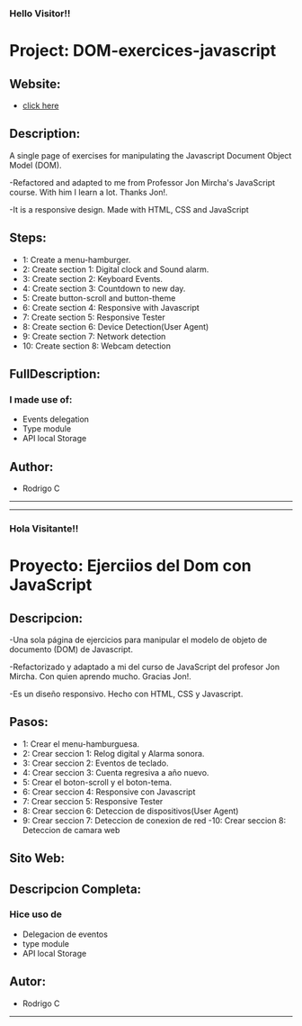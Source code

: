 <h3>Hello Visitor!!</h3>

# Project: DOM-exercices-javascript

## Website:

- [click here](https://roddevwork.github.io/dom-exercices-javascript/)

<!-- <kbd>
 <img src="imgs/web-index.jpg" alt="home page" width="200px">
</kbd> -->

## Description:

A single page of exercises for manipulating the Javascript Document Object Model (DOM).

-Refactored and adapted to me from Professor Jon Mircha's JavaScript course. With him I learn a lot. Thanks Jon!.

-It is a responsive design. Made with HTML, CSS and JavaScript

## Steps:

- 1: Create a menu-hamburger.
- 2: Create section 1: Digital clock and Sound alarm.
- 3: Create section 2: Keyboard Events.
- 4: Create section 3: Countdown to new day.
- 5: Create button-scroll and button-theme
- 6: Create section 4: Responsive with Javascript
- 7: Create section 5: Responsive Tester
- 8: Create section 6: Device Detection(User Agent)
- 9: Create section 7: Network detection
- 10: Create section 8: Webcam detection

## FullDescription:

### I made use of:

- Events delegation
- Type module
- API local Storage

## Author:

- Rodrigo C

---

---

<h3>Hola Visitante!!</h3>

# Proyecto: Ejerciios del Dom con JavaScript

## Descripcion:

-Una sola página de ejercicios para manipular el modelo de objeto de documento (DOM) de Javascript.

-Refactorizado y adaptado a mi del curso de JavaScript del profesor Jon Mircha. Con quien aprendo mucho. Gracias Jon!.

-Es un diseño responsivo. Hecho con HTML, CSS y Javascript.

## Pasos:

- 1: Crear el menu-hamburguesa.
- 2: Crear seccion 1: Relog digital y Alarma sonora.
- 3: Crear seccion 2: Eventos de teclado.
- 4: Crear seccion 3: Cuenta regresiva a año nuevo.
- 5: Crear el boton-scroll y el boton-tema.
- 6: Crear seccion 4: Responsive con Javascript
- 7: Crear seccion 5: Responsive Tester
- 8: Crear seccion 6: Deteccion de dispositivos(User Agent)
- 9: Crear seccion 7: Deteccion de conexion de red
  -10: Crear seccion 8: Deteccion de camara web

## Sito Web:

## Descripcion Completa:

### Hice uso de

- Delegacion de eventos
- type module
- API local Storage

## Autor:

- Rodrigo C

---
